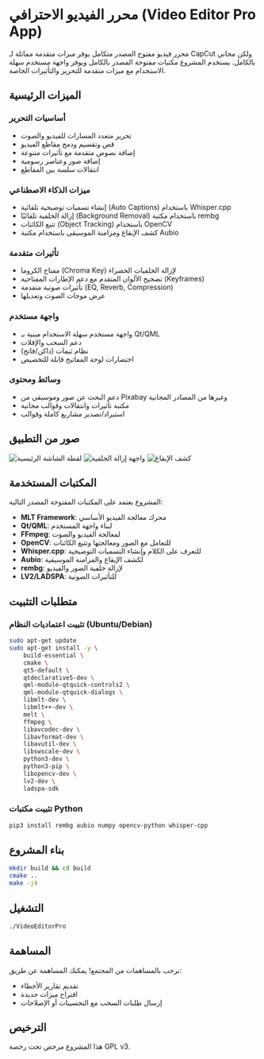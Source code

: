 # محرر الفيديو الاحترافي (Video Editor Pro App)

محرر فيديو مفتوح المصدر متكامل يوفر ميزات متقدمة مماثلة لـ CapCut ولكن مجاني بالكامل. يستخدم المشروع مكتبات مفتوحة المصدر بالكامل ويوفر واجهة مستخدم سهلة الاستخدام مع ميزات متقدمة للتحرير والتأثيرات الخاصة.

## الميزات الرئيسية

### أساسيات التحرير
- تحرير متعدد المسارات للفيديو والصوت
- قص وتقسيم ودمج مقاطع الفيديو
- إضافة نصوص متقدمة مع تأثيرات متنوعة
- إضافة صور وعناصر رسومية
- انتقالات سلسة بين المقاطع

### ميزات الذكاء الاصطناعي
- إنشاء تسميات توضيحية تلقائية (Auto Captions) باستخدام Whisper.cpp
- إزالة الخلفية تلقائيًا (Background Removal) باستخدام مكتبة rembg
- تتبع الكائنات (Object Tracking) باستخدام OpenCV
- كشف الإيقاع ومزامنة الموسيقى باستخدام مكتبة Aubio

### تأثيرات متقدمة
- مفتاح الكروما (Chroma Key) لإزالة الخلفيات الخضراء
- تصحيح الألوان المتقدم مع دعم الإطارات المفتاحية (Keyframes)
- تأثيرات صوتية متقدمة (EQ, Reverb, Compression)
- عرض موجات الصوت وتعديلها

### واجهة مستخدم
- واجهة مستخدم سهلة الاستخدام مبنية بـ Qt/QML
- دعم السحب والإفلات
- نظام ثيمات (داكن/فاتح)
- اختصارات لوحة المفاتيح قابلة للتخصيص

### وسائط ومحتوى
- دعم البحث عن صور وموسيقى من Pixabay وغيرها من المصادر المجانية
- مكتبة تأثيرات وانتقالات وقوالب مجانية
- استيراد/تصدير مشاريع كاملة وقوالب

## صور من التطبيق

![لقطة الشاشة الرئيسية](screenshots/main_interface.png)
![واجهة إزالة الخلفية](screenshots/background_removal.png)
![كشف الإيقاع](screenshots/beat_detection.png)

## المكتبات المستخدمة

المشروع يعتمد على المكتبات المفتوحة المصدر التالية:

- **MLT Framework**: محرك معالجة الفيديو الأساسي
- **Qt/QML**: لبناء واجهة المستخدم
- **FFmpeg**: لمعالجة الفيديو والصوت
- **OpenCV**: للتعامل مع الصور ومعالجتها وتتبع الكائنات
- **Whisper.cpp**: للتعرف على الكلام وإنشاء التسميات التوضيحية
- **Aubio**: لكشف الإيقاع والمزامنة الموسيقية
- **rembg**: لإزالة خلفية الصور والفيديو
- **LV2/LADSPA**: للتأثيرات الصوتية

## متطلبات التثبيت

### تثبيت اعتماديات النظام (Ubuntu/Debian)
```bash
sudo apt-get update
sudo apt-get install -y \
    build-essential \
    cmake \
    qt5-default \
    qtdeclarative5-dev \
    qml-module-qtquick-controls2 \
    qml-module-qtquick-dialogs \
    libmlt-dev \
    libmlt++-dev \
    melt \
    ffmpeg \
    libavcodec-dev \
    libavformat-dev \
    libavutil-dev \
    libswscale-dev \
    python3-dev \
    python3-pip \
    libopencv-dev \
    lv2-dev \
    ladspa-sdk
```

### تثبيت مكتبات Python
```bash
pip3 install rembg aubio numpy opencv-python whisper-cpp
```

## بناء المشروع

```bash
mkdir build && cd build
cmake ..
make -j4
```

## التشغيل

```bash
./VideoEditorPro
```

## المساهمة

نرحب بالمساهمات من المجتمع! يمكنك المساهمة عن طريق:
- تقديم تقارير الأخطاء
- اقتراح ميزات جديدة
- إرسال طلبات السحب مع التحسينات أو الإصلاحات

## الترخيص

هذا المشروع مرخص تحت رخصة GPL v3.
